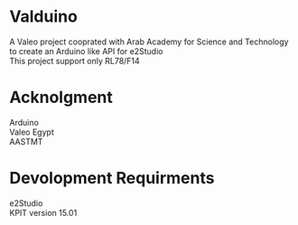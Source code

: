# Valduino
A Valeo project cooprated with Arab Academy for Science and Technology to create an Arduino like API for e2Studio <br>
This project support only RL78/F14

# Acknolgment
Arduino <br>
Valeo Egypt <br>
AASTMT <br>

# Devolopment Requirments
<l>
e2Studio <br>
KPIT version 15.01
</l>
